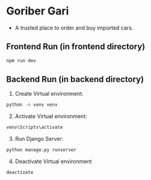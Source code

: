 # Goriber Gari
- A trusted place to order and buy imported cars.

## Frontend Run (in frontend directory)
``` bash
npm run dev
```

## Backend Run (in backend directory)
1. Create Virtual environment:
``` bash
python -m venv venv
```
2. Activate Virtual environment:
``` bash
venv\Scripts\activate
```
3. Run Django Server:
``` bash
python manage.py runserver
```
4. Deactivate Virtual environment
``` bash
deactivate
```
